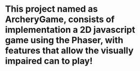 # This project named as ArcheryGame, consists of implementation a 2D javascript game using the Phaser, with features that allow the visually impaired can to play!
